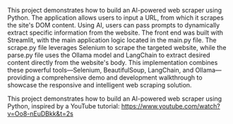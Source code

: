 This project demonstrates how to build an AI-powered web scraper using Python. The application allows users to input a URL, from which it scrapes the site's DOM content. 
Using AI, users can pass prompts to dynamically extract specific information from the website. The front end was built with Streamlit, with the main application logic located in the main.py file. 
The scrape.py file leverages Selenium to scrape the targeted website, while the parse.py file uses the Ollama model and LangChain to extract desired content directly from the website's body.
This implementation combines these powerful tools—Selenium, BeautifulSoup, LangChain, 
and Ollama—providing a comprehensive demo and development walkthrough to showcase the responsive and intelligent web scraping solution.

This project demonstrates how to build an AI-powered web scraper using Python, inspired by a YouTube tutorial: 
https://www.youtube.com/watch?v=Oo8-nEuDBkk&t=2s
